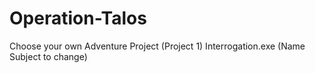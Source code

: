 # Operation-Talos
Choose your own Adventure Project (Project 1)
Interrogation.exe (Name Subject to change)

